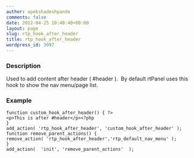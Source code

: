 ```yaml
---
author: apekshadeshpande
comments: false
date: 2012-04-25 10:48:40+00:00
layout: page
slug: rtp_hook_after_header
title: rtp_hook_after_header
wordpress_id: 3097
---
```


### Description


Used to add content after header ( #header ).  By default rtPanel uses this hook to show the nav menu/page list.


### Example



    
    function custom_hook_after_header() { ?>
    <p>This is after #header</p><?php
    }
    add_action( 'rtp_hook_after_header', 'custom_hook_after_header' );
    function remove_parent_actions() {
    remove_action( 'rtp_hook_after_header','rtp_default_nav_menu' );
    }
    add_action(  'init', 'remove_parent_actions'  );
